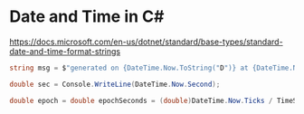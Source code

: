 # Date and Time in C#

https://docs.microsoft.com/en-us/dotnet/standard/base-types/standard-date-and-time-format-strings

```cs
string msg = $"generated on {DateTime.Now.ToString("D")} at {DateTime.Now.ToString("t")}";
```

```cs
double sec = Console.WriteLine(DateTime.Now.Second);
```

```cs
double epoch = double epochSeconds = (double)DateTime.Now.Ticks / TimeSpan.TicksPerSecond;
```
